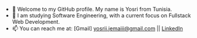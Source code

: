 - 👋 Welcome to my GitHub profile. My name is Yosri from Tunisia.
- 👀 I am studying Software Engineering, with a current focus on Fullstack Web Development.
- 📫 You can reach me at: [Gmail] yosrii.jemaiii@gmail.com || [LinkedIn](https://www.linkedin.com/in/yosri-jemai-2k01)

<!---
Yosri-Jemai/Yosri-Jemai is a ✨ special ✨ repository because its `README.md` (this file) appears on your GitHub profile.
You can click the Preview link to take a look at your changes.
--->
